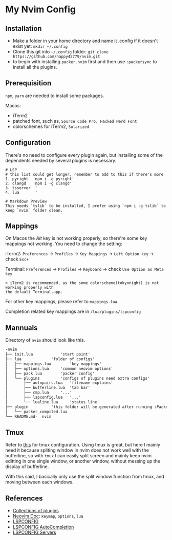 # My Nvim Config
## Installation
- Make a folder in your home directory and name it .config if it doesn't exist yet: `mkdir ~/.config`
- Clone this git into `~/.config` folder: 
	`git clone https://github.com/happy42779/nvim.git`
- to begin with installing `packer.nvim` first and then use `:packersync` to install all the plugins.

## Prerequisition
`npm`, `yarn` are needed to install some packages.

Macos: 
+ iTerm2
+ patched font, such as, `Source Code Pro, Hacked Nerd Font`
+ colorschemes for iTerm2, `Solarized`


## Configuration
There's no need to configure every plugin again, but installing some of the dependents needed by several plugins is necessary.
```
# LSP 
# this list could get longer, remember to add to this if there's more
1. pyright	'npm i -g pyright'
2. clangd	'npm i -g clangd'
3. tsserver ''
4. lua		''

# Markdown Preview
This needs `tslib` to be installed, I prefer using `npm i -g tslib` to keep `nvim` folder clean.

```

## Mappings

On Macos the *Alt* key is not working properly, so there're some key mappings not working. You need to change the setting: 

iTerm2: `Preferences` -> `Profiles` -> `Key Mappings` -> `Left Option key` -> check `Esc+`

Terminal: `Preferences` -> `Profiles` -> `Keyboard` -> check `Use Option as Meta key`

	> iTerm2 is recommended, as the some colorscheme(tokyonight) is not working properly with 
	the default Terminal.app.

For other key mappings, please refer to `mappings.lua`. 

Completion related key mappings are in `/lua/plugins/lspconfig`
 

## Mannuals
Directory of `nvim` should look like this.
```md
-nvim
├── init.lua			'start point'
├── lua				'folder of configs'	
│   ├── mappings.lua		'key mappings'	
│   ├── options.lua		'common neovim options'	
│   ├── pack.lua		'packer config'
│   └── plugins			'configs of plugins need extra configs'
│       ├── autopairs.lua	'filename explains'
│       ├── bufferline.lua	'tab bar'
│       ├── cmp.lua		'...'
│       ├── lspconfig.lua	'...'
│       └── lualine.lua		'status line'	
├── plugin			'this folder will be generated after running :PackerCompile'
│   └── packer_compiled.lua	
└── README.md-	nvim

```

## Tmux
Refer to [this](https://github.com/happy42779/.my-terminal.git) for tmux configuration. Using tmux is great, but here I mainly need it because spliting window in nvim does not work well with the bufferline, so with `tmux` I can easily split screen and mainly keep nvim editting in one single window, or another window, without messing up the display of bufferline.

With this said, I basically only use the split window function from tmux, and moving between each windows.

## References
- [Collections of plugins](https://github.com/rockerBOO/awesome-neovim)
- [Neovim Doc](https://neovim.io/doc/user/index.html): `keymap`, `options`, `lua`
- [LSPCONFIG](https://github.com/neovim/nvim-lspconfig)
- [LSPCONFIG AutoCompletion](https://github.com/neovim/nvim-lspconfig/wiki/Autocompletion)
- [LSPCONFIG Servers](https://github.com/neovim/nvim-lspconfig/blob/master/doc/server_configurations.md)
